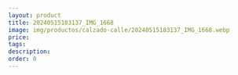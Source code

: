 ```yaml
---
layout: product
title: 20240515183137_IMG_1668
image: img/productos/calzado-calle/20240515183137_IMG_1668.webp
price: 
tags: 
description: 
order: 0
---
```

